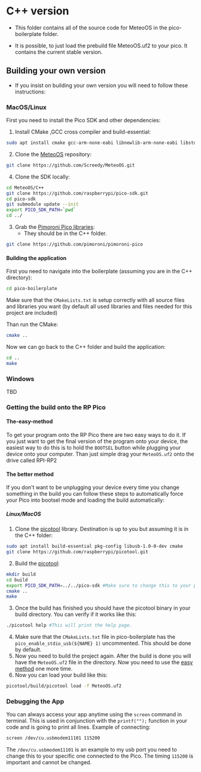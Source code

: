 # C++ version

- This folder contains all of the source code for MeteoOS in the pico-boilerplate folder.

- It is possible, to just load the prebuild file MeteoOS.uf2 to your pico. It contains the current stable version.

## Building your own version
- If you insist on building your own version you will need to follow these instructions:

### MacOS/Linux
First you need to install the Pico SDK and other dependencies:
1. Install CMake ,GCC cross compiler and build-essential:
```BASH
sudo apt install cmake gcc-arm-none-eabi libnewlib-arm-none-eabi libstdc++-arm-none-eabi-newlib build-essential
```
2. Clone the [MeteoOS](https://github.com/Screedy/MeteoOS.git) repository:
```BASH
git clone https://github.com/Screedy/MeteoOS.git
```
4.  Clone the SDK locally:
```BASH
cd MeteoOS/C++
git clone https://github.com/raspberrypi/pico-sdk.git
cd pico-sdk
git submodule update --init
export PICO_SDK_PATH=`pwd`
cd ../
```
3. Grab the [Pimoroni Pico libraries](https://github.com/pimoroni/pimoroni-pico):
	- They should be in the C++ folder.
```BASH
git clone https://github.com/pimoroni/pimoroni-pico
```

#### Building the application
First you need to navigate into the boilerplate (assuming you are in the C++ directory):
```BASH
cd pico-boilerplate
```

Make sure that the `CMakeLists.txt` is setup correctly with all source files and libraries you want (by default all used libraries and files needed for this project are included)

Than run the CMake:
```BASH
cmake ..
```

Now we can go back to the C++ folder and build the application:
```BASH
cd ..
make
```

### Windows
TBD

### Getting the build onto the RP Pico
#### The-easy-method
To get your program onto the RP Pico there are two easy ways to do it. If you just want to get the final version of the program onto your device, the easiest way to do this is to hold the `BOOTSEL` button while plugging your device onto your computer. Than just simple drag your `MeteoOS.uf2` onto the drive called RPI-RP2

#### The better method
If you don't want to be unplugging your device every time you change something in the build you can follow these steps to automatically force your Pico into bootsel mode and loading the build automatically:
##### Linux/MacOS
1. Clone the [picotool](https://github.com/raspberrypi/picotool) library. Destination is up to you but assuming it is in the C++ folder:
```BASH
sudo apt install build-essential pkg-config libusb-1.0-0-dev cmake
git clone https://github.com/raspberrypi/picotool.git
```
2. Build the [picotool](https://github.com/raspberrypi/picotool):
```BASH
mkdir build
cd build
export PICO_SDK_PATH=../../pico-sdk #Make sure to change this to your pico-sdk library.
cmake ..
make
```
3. Once the build has finished you should have the picotool binary in your build directory. You can verify if it works like this:
```BASH
./picotool help #This will print the help page.
```
4. Make sure that the `CMakeLists.txt` file in pico-boilerplate has the `pico_enable_stdio_usb(${NAME} 1)` uncommented. This should be done by default.
5. Now you need to build the project again. After the build is done you will have the `MeteoOS.uf2` file in the directory. Now you need to use the [easy method](#The-easy-method) one more time.
6. Now you can load your build like this:
```BASH
picotool/build/picotool load -f MeteoOS.uf2
```

### Debugging the App
You can always access your app anytime using the `screen` command in terminal. This is used in conjunction with the `printf("");` function in your code and is going to print all lines.
Example of connecting:
```BASH
screen /dev/cu.usbmodem11101 115200
```
The `/dev/cu.usbmodem11101` is an example to my usb port you need to change this to your specific one connected to the Pico. The timing `115200` is important and cannot be changed. 